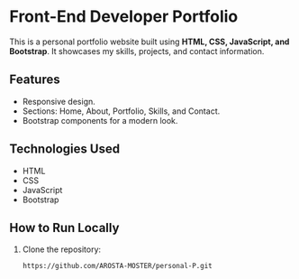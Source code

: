 # Front-End Developer Portfolio

This is a personal portfolio website built using **HTML, CSS, JavaScript, and Bootstrap**. It showcases my skills, projects, and contact information.

## Features
- Responsive design.
- Sections: Home, About, Portfolio, Skills, and Contact.
- Bootstrap components for a modern look.

## Technologies Used
- HTML
- CSS
- JavaScript
- Bootstrap

## How to Run Locally
1. Clone the repository:
   ```bash
   https://github.com/AROSTA-MOSTER/personal-P.git
